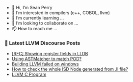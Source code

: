 - 👋 Hi, I’m Sean Perry
- 👀 I’m interested in compilers (c++, COBOL, llvm)
- 🌱 I’m currently learning ...
- 💞️ I’m looking to collaborate on ...
- 📫 How to reach me ...

<!---
s66perry/s66perry is a ✨ special ✨ repository because its `README.md` (this file) appears on your GitHub profile.
You can click the Preview link to take a look at your changes.
--->
### 📕 Latest LLVM Discourse Posts

<!-- DISCOURSE-LLVM:START -->
- [[RFC] Showing register fields in LLDB](https://discourse.llvm.org/t/rfc-showing-register-fields-in-lldb/64676#post_16)
- [Using ASTMatcher to match POD?](https://discourse.llvm.org/t/using-astmatcher-to-match-pod/69058#post_2)
- [Building LLVM failed on windows](https://discourse.llvm.org/t/building-llvm-failed-on-windows/69067#post_1)
- [How to check the whole ISD Node generated from .ll file?](https://discourse.llvm.org/t/how-to-check-the-whole-isd-node-generated-from-ll-file/69017#post_4)
- [LLVM C Program](https://discourse.llvm.org/t/llvm-c-program/68515#post_2)
<!-- DISCOURSE-LLVM:END -->
